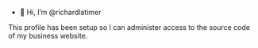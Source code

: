 - 👋 Hi, I’m @richardlatimer

This profile has been setup so I can administer access to the source code of my business website.
